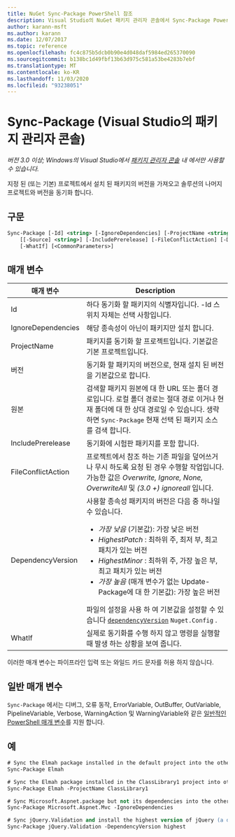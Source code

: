 ```yaml
---
title: NuGet Sync-Package PowerShell 참조
description: Visual Studio의 NuGet 패키지 관리자 콘솔에서 Sync-Package PowerShell 명령에 대 한 참조입니다.
author: karann-msft
ms.author: karann
ms.date: 12/07/2017
ms.topic: reference
ms.openlocfilehash: fc4c875b5dcb0b90e4d048daf5984ed265370090
ms.sourcegitcommit: b138bc1d49fbf13b63d975c581a53be4283b7ebf
ms.translationtype: MT
ms.contentlocale: ko-KR
ms.lasthandoff: 11/03/2020
ms.locfileid: "93238051"
---
```

# <a name="sync-package-package-manager-console-in-visual-studio"></a>Sync-Package (Visual Studio의 패키지 관리자 콘솔)

*버전 3.0 이상; Windows의 Visual Studio에서 [패키지 관리자 콘솔](../../consume-packages/install-use-packages-powershell.md) 내 에서만 사용할 수 있습니다.*

지정 된 (또는 기본) 프로젝트에서 설치 된 패키지의 버전을 가져오고 솔루션의 나머지 프로젝트와 버전을 동기화 합니다.

## <a name="syntax"></a>구문

```ps
Sync-Package [-Id] <string> [-IgnoreDependencies] [-ProjectName <string>] [[-Version] <string>]
    [[-Source] <string>] [-IncludePrerelease] [-FileConflictAction] [-DependencyVersion]
    [-WhatIf] [<CommonParameters>]
```

## <a name="parameters"></a>매개 변수

| 매개 변수 | Description |
| --- | --- |
| Id | 하다 동기화 할 패키지의 식별자입니다. -Id 스위치 자체는 선택 사항입니다. |
| IgnoreDependencies | 해당 종속성이 아닌이 패키지만 설치 합니다. |
| ProjectName | 패키지를 동기화 할 프로젝트입니다. 기본값은 기본 프로젝트입니다. |
| 버전 | 동기화 할 패키지의 버전으로, 현재 설치 된 버전을 기본값으로 합니다. |
| 원본 | 검색할 패키지 원본에 대 한 URL 또는 폴더 경로입니다. 로컬 폴더 경로는 절대 경로 이거나 현재 폴더에 대 한 상대 경로일 수 있습니다. 생략 하면 `Sync-Package` 현재 선택 된 패키지 소스를 검색 합니다. |
| IncludePrerelease | 동기화에 시험판 패키지를 포함 합니다. |
| FileConflictAction | 프로젝트에서 참조 하는 기존 파일을 덮어쓰거나 무시 하도록 요청 된 경우 수행할 작업입니다. 가능한 값은 *Overwrite, Ignore, None, OverwriteAll* 및 *(3.0 +)* *ignoreall* 입니다. |
| DependencyVersion | 사용할 종속성 패키지의 버전은 다음 중 하나일 수 있습니다.<br/><ul><li>*가장 낮음* (기본값): 가장 낮은 버전</li><li>*HighestPatch* : 최하위 주, 최저 부, 최고 패치가 있는 버전</li><li>*HighestMinor* : 최하위 주, 가장 높은 부, 최고 패치가 있는 버전</li><li>*가장 높음* (매개 변수가 없는 Update-Package에 대 한 기본값): 가장 높은 버전</li></ul>파일의 설정을 사용 하 여 기본값을 설정할 수 있습니다 [`dependencyVersion`](../nuget-config-file.md#config-section) `Nuget.Config` . |
| WhatIf | 실제로 동기화를 수행 하지 않고 명령을 실행할 때 발생 하는 상황을 보여 줍니다. |

이러한 매개 변수는 파이프라인 입력 또는 와일드 카드 문자를 허용 하지 않습니다.

## <a name="common-parameters"></a>일반 매개 변수

`Sync-Package` 에서는 디버그, 오류 동작, ErrorVariable, OutBuffer, OutVariable, PipelineVariable, Verbose, WarningAction 및 WarningVariable와 같은 [일반적인 PowerShell 매개 변수](/powershell/module/microsoft.powershell.core/about/about_commonparameters)를 지원 합니다.

## <a name="examples"></a>예

```ps
# Sync the Elmah package installed in the default project into the other projects in the solution
Sync-Package Elmah

# Sync the Elmah package installed in the ClassLibrary1 project into other projects in the solution
Sync-Package Elmah -ProjectName ClassLibrary1

# Sync Microsoft.Aspnet.package but not its dependencies into the other projects in the solution
Sync-Package Microsoft.Aspnet.Mvc -IgnoreDependencies

# Sync jQuery.Validation and install the highest version of jQuery (a dependency) from the package source    
Sync-Package jQuery.Validation -DependencyVersion highest
```